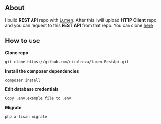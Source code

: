 ## About

I build **REST API** repo with [Lumen](https://lumen.laravel.com/docs/5.5). After this i will upload **HTTP Client** repo and you can request to this **REST API** from that repo. You can clone [here](https://github.com/rizalreza/laravel-httpclient.git)

## How to use

**Clone repo**

	git clone https://github.com/rizalreza/lumen-RestApi.git


**Install the composer dependencies**
 
 	composer install

**Edit database credentials**

	Copy .env.example file to .env

**Migrate**

	php artisan migrate
